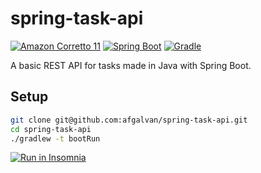 # spring-task-api

[![Amazon Corretto 11](https://img.shields.io/static/v1?label=Corretto&message=v11&style=for-the-badge&logo=java&labelColor=22272E&color=orange)](https://docs.aws.amazon.com/corretto/latest/corretto-11-ug/downloads-list.html)
[![Spring Boot](https://img.shields.io/static/v1?label=Spring&message=v2.4.5&style=for-the-badge&logo=spring&labelColor=22272E&color=6DB33F)](https://spring.io/projects/spring-boot)
[![Gradle](https://img.shields.io/static/v1?label=Gradle&message=v6.8.1&style=for-the-badge&logo=gradle&labelColor=22272E&color=02303A)](https://gradle.org/)

A basic REST API for tasks made in Java with Spring Boot.

## Setup

```bash
git clone git@github.com:afgalvan/spring-task-api.git
cd spring-task-api
./gradlew -t bootRun
```

[![Run in Insomnia](https://insomnia.rest/images/run.svg)](https://insomnia.rest/run/?label=Task-API&uri=https%3A%2F%2Fgist.github.com%2Fafgalvan%2F613df5076edd5d11d0d3f2c0637a28e0)
